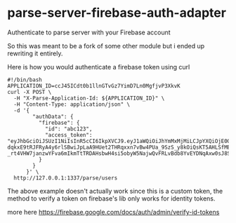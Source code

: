 # parse-server-firebase-auth-adapter
Authenticate to parse server with your Firebase account

So this was meant to be a fork of some other module but i ended up rewriting it entirely.

Here is how you would authenticate a firebase token using curl
````
#!/bin/bash
APPLICATION_ID=ccJ45ICdt0b1llnGTvGz7YimD7Ln0MgfjvP3XkvK
curl -X POST \
  -H "X-Parse-Application-Id: ${APPLICATION_ID}" \
  -H "Content-Type: application/json" \
  -d '{
        "authData": {
          "firebase": {
            "id": "abc123",
            "access_token": "eyJhbGciOiJSUzI1NiIsInR5cCI6IkpXVCJ9.eyJ1aWQiOiJhYmMxMjMiLCJpYXQiOjE0OTU0ODYyMjQsImV4cCI6MTQ5NTQ4OTgyNCwiYXVkIjoiaHR0cHM6Ly9pZGVudGl0eXRvb2xraXQuZ29vZ2xlYXBpcy5jb20vZ29vZ2xlLmlkZW50aXR5LmlkZW50aXR5dG9vbGtpdC52MS5JZGVudGl0eVRvb2xraXQiLCJpc3MiOiJmaXJlYmFzZS1hZG1pbnNkay1hdGwxbUBmaXJlYmFzZS1wYXIuaWFtLmdzZXJ2aWNlYWNjb3VudC5jb20iLCJzdWIiOiJmaXJlYmFzZS1hZG1pbnNkay1hdGwxbUBmaXJlYmFzZS1wYXIuaWFtLmdzZXJ2aWNlYWNjb3VudC5jb20ifQ.agnydwLXwoYCUAwXEiix8EteYojBlWcn3_1xUFO1xXmTNFheyLz6FJNEHhyLvkAPyRBECSc-dqkxE9tRJFRyA4y6rlSBwiJpLaA9HUet2THRqxxn7vBw4PUa_9SzS_y8kOiQsKT5AHLSfMB0Afn24Yy-_rt4VHW7janzwYFva6mIkmTtTRDAHsbwH4si5obyW5NajwQvFRLvBdb8YvEYDNqAxw0sJ8SbfMOvp44MujQ7EBUqcO632DFIJ8npYTRRsz_VtErdkH3s0u3RJJ2oKVg0OiapUjajLiwbYdBw3XS6Ip1PpdYCJ3h3n7EuorR_UErpXiASZy8aQDMCz7gb9A"
          }
        }
      }' \
  http://127.0.0.1:1337/parse/users
````

The above example doesn't actually work since this is a custom token, the method
to verify a token on firebase's lib only works for identity tokens.

more here https://firebase.google.com/docs/auth/admin/verify-id-tokens
